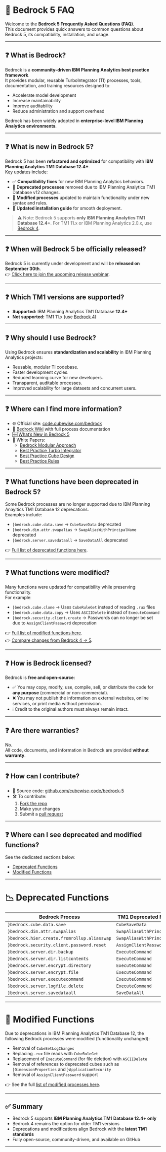 # 📖 Bedrock 5 FAQ

Welcome to the **Bedrock 5 Frequently Asked Questions (FAQ)**.  
This document provides quick answers to common questions about Bedrock 5, its compatibility, installation, and usage.

---

## ❓ What is Bedrock?

Bedrock is a **community-driven IBM Planning Analytics best practice framework**.  
It provides modular, reusable TurboIntegrator (TI) processes, tools, documentation, and training resources designed to:

- Accelerate model development  
- Increase maintainability  
- Improve auditability  
- Reduce administration and support overhead  

Bedrock has been widely adopted in **enterprise-level IBM Planning Analytics environments**.

---

## ❓ What is new in Bedrock 5?

Bedrock 5 has been **refactored and optimized** for compatibility with **IBM Planning Analytics TM1 Database 12.4+**.  
Key updates include:

- ✅ **Compatibility fixes** for new IBM Planning Analytics behaviors.  
- 🚫 **Deprecated processes** removed due to IBM Planning Analytics TM1 Database v12 changes.  
- 🔄 **Modified processes** updated to maintain functionality under new syntax and rules.  
- 📘 **Updated installation guide** for smooth deployment.  

> ⚠️ Note: Bedrock 5 supports **only IBM Planning Analytics TM1 Database 12.4+**. For TM1 11.x or IBM Planning Analytics 2.0.x, use [Bedrock 4](https://github.com/cubewise-code/bedrock).

---

## ❓ When will Bedrock 5 be officially released?

Bedrock 5 is currently under development and will be **released on September 30th**.  
👉 [Click here to join the upcoming release webinar](https://events.teams.microsoft.com/event/f7564ab5-78aa-4c30-a93f-b880451f2de2@0635d657-0279-4110-9c8f-2ee27b1e065b).

---

## ❓ Which TM1 versions are supported?

- **Supported:** IBM Planning Analytics TM1 Database **12.4+**  
- **Not supported:** TM1 11.x (use [Bedrock 4](https://github.com/cubewise-code/bedrock))  

---

## ❓ Why should I use Bedrock?

Using Bedrock ensures **standardization and scalability** in IBM Planning Analytics projects:

- Reusable, modular TI codebase.  
- Faster development cycles.  
- Reduced learning curve for new developers.  
- Transparent, auditable processes.  
- Improved scalability for large datasets and concurrent users.  

---

## ❓ Where can I find more information?

- 🌐 Official site: [code.cubewise.com/bedrock](https://code.cubewise.com/bedrock)  
- 📘 [Bedrock Wiki](https://github.com/cubewise-code/bedrock-5/wiki) with full process documentation  
- 🆕 [What’s New in Bedrock 5](https://github.com/cubewise-code/bedrock-5/wiki#whats-new-in-bedrock-5)  
- 📑 White Papers:  
  - [Bedrock Modular Approach](https://downloads.cubewise.com/Bedrock/whitepapers/White_Paper_Modular_Approach.pdf)  
  - [Best Practice Turbo Integrator](https://downloads.cubewise.com/Bedrock/whitepapers/White_Paper_Best_Practice_Turbo_Integrator.pdf)  
  - [Best Practice Cube Design](https://downloads.cubewise.com/Bedrock/whitepapers/White_Paper_Best_Practice_Cube_Design.pdf)  
  - [Best Practice Rules](https://downloads.cubewise.com/Bedrock/whitepapers/White_Paper_Best_Practice_Rules.pdf)  

---

## ❓ What functions have been deprecated in Bedrock 5?

Some Bedrock processes are no longer supported due to IBM Planning Anayltics TM1 Database 12 deprecations.  
Examples include:

- `}bedrock.cube.data.save` → `CubeSaveData` deprecated  
- `}bedrock.dim.attr.swapalias` → `SwapAliasWithPrincipalName` deprecated  
- `}bedrock.server.savedataall` → `SaveDataAll` deprecated  

👉 [Full list of deprecated functions here](#deprecated-functions).

---

## ❓ What functions were modified?

Many functions were updated for compatibility while preserving functionality.  
For example:

- `}bedrock.cube.clone` → Uses `CubeRuleGet` instead of reading `.rux` files  
- `}bedrock.cube.data.copy` → Uses `ASCIIDelete` instead of `ExecuteCommand`  
- `}bedrock.security.client.create` → Passwords can no longer be set due to `AssignClientPassword` deprecation  

👉 [Full list of modified functions here](#modified-functions).  
👉 [Compare changes from Bedrock 4 → 5](https://github.com/bdunleavy22/bedrock-compare/pull/2/files).

---

## ❓ How is Bedrock licensed?

Bedrock is **free and open-source**:  

- ✅ You may copy, modify, use, compile, sell, or distribute the code for **any purpose** (commercial or non-commercial).  
- ❌ You may not publish the information on external websites, online services, or print media without permission.  
- ℹ️ Credit to the original authors must always remain intact.  

---

## ❓ Are there warranties?

No.  
All code, documents, and information in Bedrock are provided **without warranty**.

---

## ❓ How can I contribute?

- 🔗 Source code: [github.com/cubewise-code/bedrock-5](https://github.com/cubewise-code/bedrock-5)  
- 🛠️ To contribute:  
  1. [Fork the repo](https://help.github.com/articles/fork-a-repo/)  
  2. Make your changes  
  3. Submit a [pull request](https://help.github.com/articles/about-pull-requests/)  

---

## ❓ Where can I see deprecated and modified functions?

See the dedicated sections below:

- [Deprecated Functions](#deprecated-functions)  
- [Modified Functions](#modified-functions)  

---

# 📉 Deprecated Functions

| Bedrock Process                                   | TM1 Deprecated Function         |
|---------------------------------------------------|---------------------------------|
| `}bedrock.cube.data.save`                         | `CubeSaveData`                  |
| `}bedrock.dim.attr.swapalias`                     | `SwapAliasWithPrincipalName`    |
| `}bedrock.hier.create.fromrollup.aliasswap`       | `SwapAliasWithPrincipalName`    |
| `}bedrock.security.client.password.reset`         | `AssignClientPassword`          |
| `}bedrock.server.dir.backup`                      | `ExecuteCommand`                |
| `}bedrock.server.dir.listcontents`                | `ExecuteCommand`                |
| `}bedrock.server.encrypt.directory`               | `ExecuteCommand`                |
| `}bedrock.server.encrypt.file`                    | `ExecuteCommand`                |
| `}bedrock.server.executecommand`                  | `ExecuteCommand`                |
| `}bedrock.server.logfile.delete`                  | `ExecuteCommand`                |
| `}bedrock.server.savedataall`                     | `SaveDataAll`                   |

---

# 🔄 Modified Functions

Due to deprecations in IBM Planning Analytics TM1 Database 12, the following Bedrock processes were modified (functionality unchanged):  

- Removal of `CubeSetLogChanges`  
- Replacing `.rux` file reads with `CubeRuleGet`  
- Replacement of `ExecuteCommand` (for file deletion) with `ASCIIDelete`  
- Removal of references to deprecated cubes such as `}DimensionProperties` and `}ApplicationSecurity`  
- Removal of `AssignClientPassword` support  

👉 See the full [list of modified processes here](#modified-functions).  

---

## ✅ Summary

- Bedrock 5 supports **IBM Planning Analytics TM1 Database 12.4+ only**  
- Bedrock 4 remains the option for older TM1 versions  
- Deprecations and modifications align Bedrock with the **latest TM1 standards**  
- Fully open-source, community-driven, and available on GitHub  

---
